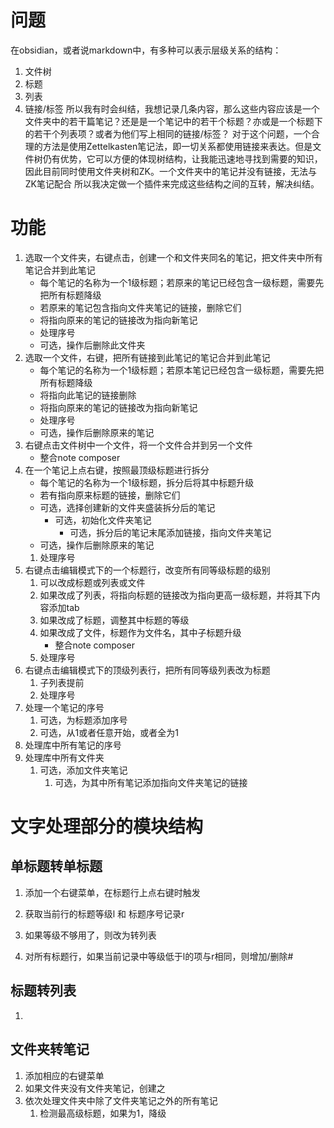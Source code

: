 # 问题
在obsidian，或者说markdown中，有多种可以表示层级关系的结构：
1. 文件树
1. 标题
1. 列表
1. 链接/标签
所以我有时会纠结，我想记录几条内容，那么这些内容应该是一个文件夹中的若干篇笔记？还是是一个笔记中的若干个标题？亦或是一个标题下的若干个列表项？或者为他们写上相同的链接/标签？
对于这个问题，一个合理的方法是使用Zettelkasten笔记法，即一切关系都使用链接来表达。但是文件树仍有优势，它可以方便的体现树结构，让我能迅速地寻找到需要的知识，因此目前同时使用文件夹树和ZK。一个文件夹中的笔记并没有链接，无法与ZK笔记配合
所以我决定做一个插件来完成这些结构之间的互转，解决纠结。

# 功能
1. 选取一个文件夹，右键点击，创建一个和文件夹同名的笔记，把文件夹中所有笔记合并到此笔记
	- 每个笔记的名称为一个1级标题；若原来的笔记已经包含一级标题，需要先把所有标题降级
	- 若原来的笔记包含指向文件夹笔记的链接，删除它们
	- 将指向原来的笔记的链接改为指向新笔记
	- 处理序号
	- 可选，操作后删除此文件夹
1. 选取一个文件，右键，把所有链接到此笔记的笔记合并到此笔记
	- 每个笔记的名称为一个1级标题；若原本笔记已经包含一级标题，需要先把所有标题降级
	- 将指向此笔记的链接删除
	- 将指向原来的笔记的链接改为指向新笔记
	- 处理序号
	- 可选，操作后删除原来的笔记
1. 右键点击文件树中一个文件，将一个文件合并到另一个文件
	- 整合note composer
1. 在一个笔记上点右键，按照最顶级标题进行拆分
	- 每个笔记的名称为一个1级标题，拆分后将其中标题升级
	- 若有指向原来标题的链接，删除它们
	- 可选，选择创建新的文件夹盛装拆分后的笔记
		- 可选，初始化文件夹笔记
			- 可选，拆分后的笔记末尾添加链接，指向文件夹笔记
	- 可选，操作后删除原来的笔记
	1. 处理序号
1. 右键点击编辑模式下的一个标题行，改变所有同等级标题的级别
	1. 可以改成标题或列表或文件
	1. 如果改成了列表，将指向标题的链接改为指向更高一级标题，并将其下内容添加tab
	1. 如果改成了标题，调整其中标题的等级
	1. 如果改成了文件，标题作为文件名，其中子标题升级
		- 整合note composer
	1. 处理序号
1. 右键点击编辑模式下的顶级列表行，把所有同等级列表改为标题
	1. 子列表提前
	1. 处理序号
1. 处理一个笔记的序号
	1. 可选，为标题添加序号
	1. 可选，从1或者任意开始，或者全为1
1. 处理库中所有笔记的序号
1. 处理库中所有文件夹
	1. 可选，添加文件夹笔记
		1. 可选，为其中所有笔记添加指向文件夹笔记的链接

# 文字处理部分的模块结构
## 单标题转单标题
1. 添加一个右键菜单，在标题行上点右键时触发
1. 获取当前行的标题等级l 和 标题序号记录r
1. 如果等级不够用了，则改为转列表


1. 对所有标题行，如果当前记录中等级低于l的项与r相同，则增加/删除#

## 标题转列表
1. 

## 文件夹转笔记
1. 添加相应的右键菜单
1. 如果文件夹没有文件夹笔记，创建之
1. 依次处理文件夹中除了文件夹笔记之外的所有笔记
	1. 检测最高级标题，如果为1，降级










